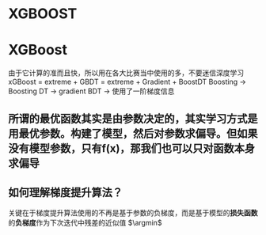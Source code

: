# XGBOOST

# XGBoost
由于它计算的准而且快，所以用在各大比赛当中使用的多，不要迷信深度学习
xGBoost = extreme + GBDT = extreme + Gradient + BoostDT
Boosting -> Boosting DT -> gradient BDT -> 
使用了一阶梯度信息
## 所谓的最优函数其实是由参数决定的，其实学习方式是用最优参数。构建了模型，然后对参数求偏导。但如果没有模型参数，只有f(x)，那我们也可以只对函数本身求偏导
## 如何理解梯度提升算法？
关键在于梯度提升算法使用的不再是基于参数的负梯度，而是基于模型的**损失函数**的**负梯度**作为下次迭代中残差的近似值
$\argmin$
